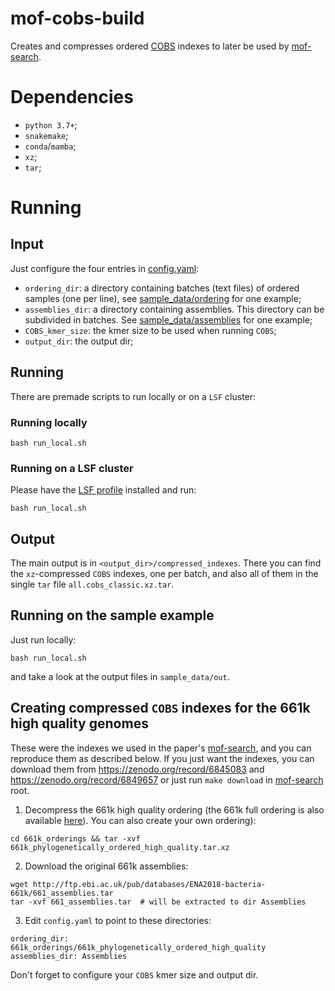 # mof-cobs-build

Creates and compresses ordered [COBS](https://github.com/iqbal-lab-org/cobs) indexes to later be used by
[mof-search][1].

# Dependencies

* `python 3.7+`;
* `snakemake`;
* `conda`/`mamba`;
* `xz`;
* `tar`;

# Running

## Input

Just configure the four entries in [config.yaml](config.yaml):
* `ordering_dir`: a directory containing batches (text files) of ordered samples (one per line),
see [sample_data/ordering](sample_data/ordering) for one example;
* `assemblies_dir`: a directory containing assemblies. This directory can be subdivided in batches.
See [sample_data/assemblies](sample_data/assemblies) for one example;
* `COBS_kmer_size`: the kmer size to be used when running `COBS`;
* `output_dir`: the output dir;

## Running

There are premade scripts to run locally or on a `LSF` cluster:

### Running locally

```
bash run_local.sh
```

### Running on a LSF cluster

Please have the [LSF profile](https://github.com/Snakemake-Profiles/lsf) installed and run:

```
bash run_local.sh
```

## Output

The main output is in `<output_dir>/compressed_indexes`. There you can find the `xz`-compressed `COBS` indexes, one
per batch, and also all of them in the single `tar` file `all.cobs_classic.xz.tar`.

## Running on the sample example

Just run locally:

```
bash run_local.sh
```

and take a look at the output files in `sample_data/out`.

## Creating compressed `COBS` indexes for the 661k high quality genomes

These were the indexes we used in the paper's [mof-search][1], and you can reproduce them as described below. If you
just want the indexes, you can download them from 
https://zenodo.org/record/6845083 and https://zenodo.org/record/6849657
or just run `make download` in [mof-search][1] root.

1. Decompress the 661k high quality ordering (the 661k full ordering is also available [here](661k_orderings/661k_phylogenetically_ordered.tar.xz)).
You can also create your own ordering):
```
cd 661k_orderings && tar -xvf 661k_phylogenetically_ordered_high_quality.tar.xz
```

2. Download the original 661k assemblies:

```
wget http://ftp.ebi.ac.uk/pub/databases/ENA2018-bacteria-661k/661_assemblies.tar
tar -xvf 661_assemblies.tar  # will be extracted to dir Assemblies
```

3. Edit `config.yaml` to point to these directories:
```
ordering_dir: 661k_orderings/661k_phylogenetically_ordered_high_quality
assemblies_dir: Assemblies
```
Don't forget to configure your `COBS` kmer size and output dir.

[1]: https://github.com/karel-brinda/mof-search
